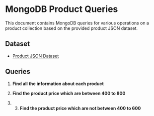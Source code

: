 # MongoDB Product Queries

This document contains MongoDB queries for various operations on a product collection based on the provided product JSON dataset.

## Dataset

- [Product JSON Dataset](https://github.com/rvsp/database/blob/master/mongodb/product.json)

## Queries

1. **Find all the information about each product**
  
2. **Find the product price which are between 400 to 800**
  
3. 3) **Find the product price which are not between 400 to 600**